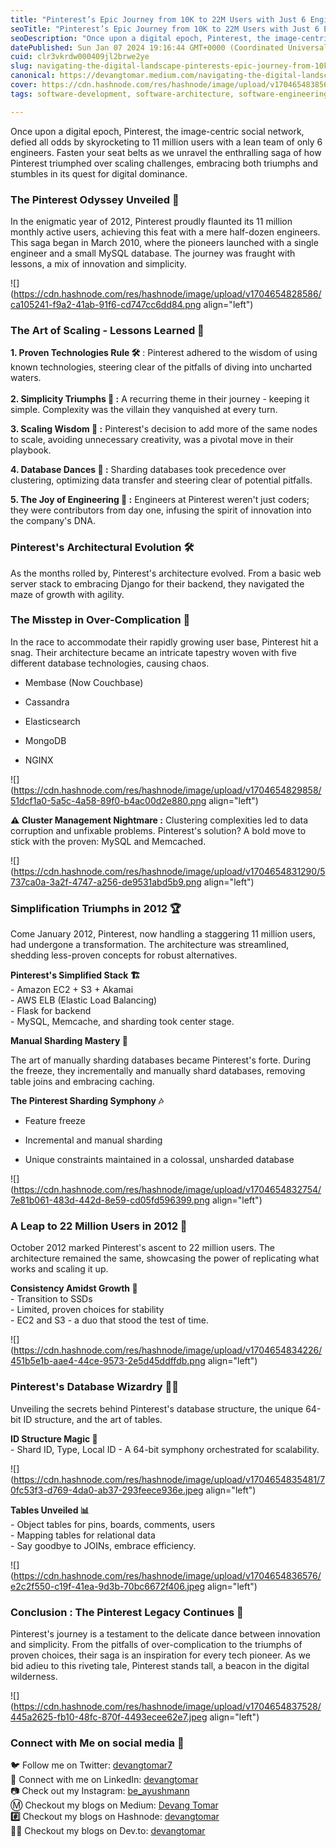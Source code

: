 ```yaml
---
title: "Pinterest’s Epic Journey from 10K to 22M Users with Just 6 Engineers 🚀🤯"
seoTitle: "Pinterest’s Epic Journey from 10K to 22M Users with Just 6 Engineers"
seoDescription: "Once upon a digital epoch, Pinterest, the image-centric social network, defied all odds by skyrocketing to 11 million users with a team of only 6 engineers"
datePublished: Sun Jan 07 2024 19:16:44 GMT+0000 (Coordinated Universal Time)
cuid: clr3vkrdw000409jl2brwe2ye
slug: navigating-the-digital-landscape-pinterests-epic-journey-from-10k-to-22m-users-with-just-6-71273d90bf34
canonical: https://devangtomar.medium.com/navigating-the-digital-landscape-pinterests-epic-journey-from-10k-to-22m-users-with-just-6-71273d90bf34
cover: https://cdn.hashnode.com/res/hashnode/image/upload/v1704654838568/fabebf9c-df2c-44a3-bd8f-c20cc76a0790.jpeg
tags: software-development, software-architecture, software-engineering, pinterest

---
```


Once upon a digital epoch, Pinterest, the image-centric social network, defied all odds by skyrocketing to 11 million users with a lean team of only 6 engineers. Fasten your seat belts as we unravel the enthralling saga of how Pinterest triumphed over scaling challenges, embracing both triumphs and stumbles in its quest for digital dominance.

### The Pinterest Odyssey Unveiled 🌌

In the enigmatic year of 2012, Pinterest proudly flaunted its 11 million monthly active users, achieving this feat with a mere half-dozen engineers. This saga began in March 2010, where the pioneers launched with a single engineer and a small MySQL database. The journey was fraught with lessons, a mix of innovation and simplicity.

![](https://cdn.hashnode.com/res/hashnode/image/upload/v1704654828586/ca105241-f9a2-41ab-91f6-cd747cc6dd84.png align="left")

### **The Art of Scaling - Lessons Learned 🧠**

**1\. Proven Technologies Rule 🛠️** : Pinterest adhered to the wisdom of using known technologies, steering clear of the pitfalls of diving into uncharted waters.  
   
**2\. Simplicity Triumphs 🏰 :** A recurring theme in their journey - keeping it simple. Complexity was the villain they vanquished at every turn.

**3\. Scaling Wisdom 🚀 :** Pinterest's decision to add more of the same nodes to scale, avoiding unnecessary creativity, was a pivotal move in their playbook.

**4\. Database Dances 💽 :** Sharding databases took precedence over clustering, optimizing data transfer and steering clear of potential pitfalls.

**5\. The Joy of Engineering 🎉 :** Engineers at Pinterest weren't just coders; they were contributors from day one, infusing the spirit of innovation into the company's DNA.

### **Pinterest's Architectural Evolution 🛠️**

As the months rolled by, Pinterest's architecture evolved. From a basic web server stack to embracing Django for their backend, they navigated the maze of growth with agility.

### **The Misstep in Over-Complication 🤯**

In the race to accommodate their rapidly growing user base, Pinterest hit a snag. Their architecture became an intricate tapestry woven with five different database technologies, causing chaos.

* Membase (Now Couchbase)
    
* Cassandra
    
* Elasticsearch
    
* MongoDB
    
* NGINX
    

![](https://cdn.hashnode.com/res/hashnode/image/upload/v1704654829858/51dcf1a0-5a5c-4a58-89f0-b4ac00d2e880.png align="left")

**⚠️ Cluster Management Nightmare :** Clustering complexities led to data corruption and unfixable problems. Pinterest's solution? A bold move to stick with the proven: MySQL and Memcached.

![](https://cdn.hashnode.com/res/hashnode/image/upload/v1704654831290/5737ca0a-3a2f-4747-a256-de9531abd5b9.png align="left")

### Simplification Triumphs in 2012 🏆

Come January 2012, Pinterest, now handling a staggering 11 million users, had undergone a transformation. The architecture was streamlined, shedding less-proven concepts for robust alternatives.

**Pinterest's Simplified Stack 🏗️**  
\- Amazon EC2 + S3 + Akamai  
\- AWS ELB (Elastic Load Balancing)  
\- Flask for backend  
\- MySQL, Memcache, and sharding took center stage.

**Manual Sharding Mastery 🧩**

The art of manually sharding databases became Pinterest's forte. During the freeze, they incrementally and manually shard databases, removing table joins and embracing caching.

**The Pinterest Sharding Symphony 🎶**

* Feature freeze
    
* Incremental and manual sharding
    
* Unique constraints maintained in a colossal, unsharded database
    

![](https://cdn.hashnode.com/res/hashnode/image/upload/v1704654832754/7e81b061-483d-442d-8e59-cd05fd596399.png align="left")

### A Leap to 22 Million Users in 2012 🚀

October 2012 marked Pinterest's ascent to 22 million users. The architecture remained the same, showcasing the power of replicating what works and scaling it up.

**Consistency Amidst Growth 🔄**  
\- Transition to SSDs  
\- Limited, proven choices for stability  
\- EC2 and S3 - a duo that stood the test of time.

![](https://cdn.hashnode.com/res/hashnode/image/upload/v1704654834226/451b5e1b-aae4-44ce-9573-2e5d45ddffdb.png align="left")

### **Pinterest's Database Wizardry 🧙‍♂️**

Unveiling the secrets behind Pinterest's database structure, the unique 64-bit ID structure, and the art of tables.

**ID Structure Magic 🎩**  
\- Shard ID, Type, Local ID - A 64-bit symphony orchestrated for scalability.

![](https://cdn.hashnode.com/res/hashnode/image/upload/v1704654835481/70fc53f3-d769-4da0-ab37-293feece936e.jpeg align="left")

**Tables Unveiled 📊**  
\- Object tables for pins, boards, comments, users  
\- Mapping tables for relational data  
\- Say goodbye to JOINs, embrace efficiency.

![](https://cdn.hashnode.com/res/hashnode/image/upload/v1704654836576/e2c2f550-c19f-41ea-9d3b-70bc6672f406.jpeg align="left")

### Conclusion : The Pinterest Legacy Continues 🚢

Pinterest's journey is a testament to the delicate dance between innovation and simplicity. From the pitfalls of over-complication to the triumphs of proven choices, their saga is an inspiration for every tech pioneer. As we bid adieu to this riveting tale, Pinterest stands tall, a beacon in the digital wilderness.

![](https://cdn.hashnode.com/res/hashnode/image/upload/v1704654837528/445a2625-fb10-48fc-870f-4493ecee62e7.jpeg align="left")

### Connect with Me on social media 📲

🐦 Follow me on Twitter: [devangtomar7](https://twitter.com/devangtomar7)  
🔗 Connect with me on LinkedIn: [devangtomar](https://www.linkedin.com/in/devangtomar)  
📷 Check out my Instagram: [be\_ayushmann](https://instagram.com/be_ayushmann)  
Ⓜ️ Checkout my blogs on Medium: [Devang Tomar](https://medium.com/u/8f5e1c86129d)  
**#️⃣** Checkout my blogs on Hashnode: [devangtomar](https://devangtomar.hashnode.dev/)  
**🧑‍💻** Checkout my blogs on Dev.to: [devangtomar](https://dev.to/devangtomar)